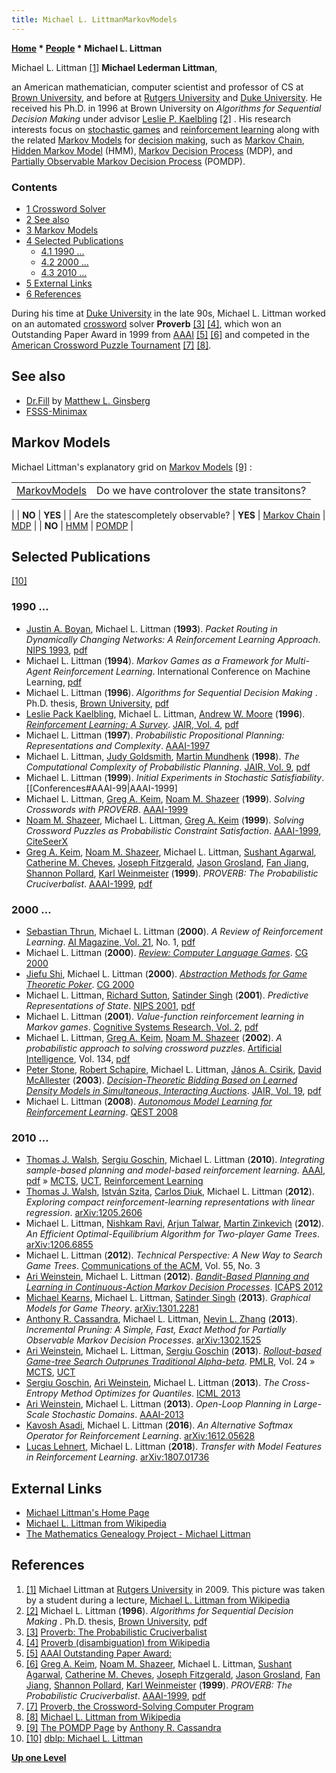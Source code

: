 ```yaml
---
title: Michael L. LittmanMarkovModels
---
```

**[Home](Home "Home") \* [People](People "People") \* Michael L. Littman**



 [](https://en.wikipedia.org/wiki/Michael_L._Littman) Michael L. Littman <a id="cite-note-1" href="#cite-ref-1">[1]</a> 
**Michael Lederman Littman**,  

an American mathematician, computer scientist and professor of CS at [Brown University](https://en.wikipedia.org/wiki/Brown_University), and before at [Rutgers University](https://en.wikipedia.org/wiki/Rutgers_University) and [Duke University](Duke_University "Duke University"). He received his Ph.D. in 1996 at Brown University on *Algorithms for Sequential Decision Making* under advisor [Leslie P. Kaelbling](Mathematician#LPKaelbling "Mathematician") <a id="cite-note-2" href="#cite-ref-2">[2]</a> . His research interests focus on [stochastic games](https://en.wikipedia.org/wiki/Stochastic_game) and [reinforcement learning](Reinforcement_Learning "Reinforcement Learning") along with the related [Markov Models](https://en.wikipedia.org/wiki/Markov_model) for [decision making](https://en.wikipedia.org/wiki/Decision-making), such as [Markov Chain](https://en.wikipedia.org/wiki/Markov_chain), [Hidden Markov Model](https://en.wikipedia.org/wiki/Hidden_Markov_model) (HMM), [Markov Decision Process](https://en.wikipedia.org/wiki/Markov_decision_process) (MDP), and [Partially Observable Markov Decision Process](https://en.wikipedia.org/wiki/Partially_observable_Markov_decision_process) (POMDP). 



### Contents


* [1 Crossword Solver](#crossword-solver)
* [2 See also](#see-also)
* [3 Markov Models](#markov-models)
* [4 Selected Publications](#selected-publications)
	+ [4.1 1990 ...](#1990-...)
	+ [4.2 2000 ...](#2000-...)
	+ [4.3 2010 ...](#2010-...)
* [5 External Links](#external-links)
* [6 References](#references)






During his time at [Duke University](Duke_University "Duke University") in the late 90s, Michael L. Littman worked on an automated [crossword](https://en.wikipedia.org/wiki/Crossword) solver **Proverb** <a id="cite-note-3" href="#cite-ref-3">[3]</a> <a id="cite-note-4" href="#cite-ref-4">[4]</a>, which won an Outstanding Paper Award in 1999 from [AAAI](AAAI "AAAI") <a id="cite-note-5" href="#cite-ref-5">[5]</a> <a id="cite-note-6" href="#cite-ref-6">[6]</a> and competed in the [American Crossword Puzzle Tournament](https://en.wikipedia.org/wiki/American_Crossword_Puzzle_Tournament) <a id="cite-note-7" href="#cite-ref-7">[7]</a> <a id="cite-note-8" href="#cite-ref-8">[8]</a>. 



## See also


* [Dr.Fill](Matthew_L._Ginsberg#DRFill "Matthew L. Ginsberg") by [Matthew L. Ginsberg](Matthew_L._Ginsberg "Matthew L. Ginsberg")
* [FSSS-Minimax](Ari_Weinstein#FSSS-Minimax "Ari Weinstein")






## Markov Models


Michael Littman's explanatory grid on [Markov Models](https://en.wikipedia.org/wiki/Markov_model) <a id="cite-note-9" href="#cite-ref-9">[9]</a> :





|  |  |
| --- | --- |
| [Markov](Mathematician#Markov "Mathematician")[Models](https://en.wikipedia.org/wiki/Markov_model) |  Do we have controlover the state transitons?
 |
| **NO** | **YES** |
|  Are the statescompletely observable?
 | **YES** | [Markov Chain](https://en.wikipedia.org/wiki/Markov_chain) | [MDP](https://en.wikipedia.org/wiki/Markov_decision_process) |
| **NO** | [HMM](https://en.wikipedia.org/wiki/Hidden_Markov_model) | [POMDP](https://en.wikipedia.org/wiki/Partially_observable_Markov_decision_process) |


## Selected Publications


<a id="cite-note-10" href="#cite-ref-10">[10]</a>



### 1990 ...


* [Justin A. Boyan](Justin_A._Boyan "Justin A. Boyan"), Michael L. Littman (**1993**). *Packet Routing in Dynamically Changing Networks: A Reinforcement Learning Approach*. [NIPS 1993](https://papers.nips.cc/book/advances-in-neural-information-processing-systems-6-1993), [pdf](https://www.cs.cmu.edu/~jab/cv/pubs/boyan.q-routing.pdf)
* Michael L. Littman (**1994**). *Markov Games as a Framework for Multi-Agent Reinforcement Learning*. International Conference on Machine Learning, [pdf](http://www.cs.duke.edu/courses/spring07/cps296.3/littman94markov.pdf)
* Michael L. Littman (**1996**). *Algorithms for Sequential Decision Making* . Ph.D. thesis, [Brown University](https://en.wikipedia.org/wiki/Brown_University), [pdf](http://www.cs.rutgers.edu/~mlittman/papers/thesis-with-gammas.pdf)
* [Leslie Pack Kaelbling](Mathematician#LPKaelbling "Mathematician"), Michael L. Littman, [Andrew W. Moore](Mathematician#AWMoore "Mathematician") (**1996**). *[Reinforcement Learning: A Survey](http://www.cs.washington.edu/research/jair/volume4/kaelbling96a-html/rl-survey.html)*. [JAIR, Vol. 4](http://www.jair.org/vol/vol4.html), [pdf](http://www.cs.cmu.edu/afs/cs/project/jair/pub/volume4/kaelbling96a.pdf)
* Michael L. Littman (**1997**). *Probabilistic Propositional Planning: Representations and Complexity*. [AAAI-1997](Conferences#AAAI-97 "Conferences")
* Michael L. Littman, [Judy Goldsmith](Mathematician#JGoldsmith "Mathematician"), [Martin Mundhenk](Mathematician#MMundhenk "Mathematician") (**1998**). *The Computational Complexity of Probabilistic Planning*. [JAIR, Vol. 9](http://dblp.uni-trier.de/db/journals/jair/jair9.html#LittmanGM98), [pdf](http://arxiv.org/pdf/cs/9808101.pdf)
* Michael L. Littman (**1999**). *Initial Experiments in Stochastic Satisfiability*. [[Conferences#AAAI-99|AAAI-1999]
* Michael L. Littman, [Greg A. Keim](https://www.linkedin.com/pub/greg-keim/0/960/648), [Noam M. Shazeer](http://dblp.uni-trier.de/pers/hd/s/Shazeer:Noam_M=) (**1999**). *Solving Crosswords with PROVERB*. [AAAI-1999](Conferences#AAAI-99 "Conferences")
* [Noam M. Shazeer](http://dblp.uni-trier.de/pers/hd/s/Shazeer:Noam_M=), Michael L. Littman, [Greg A. Keim](https://www.linkedin.com/pub/greg-keim/0/960/648) (**1999**). *Solving Crossword Puzzles as Probabilistic Constraint Satisfaction*. [AAAI-1999](Conferences#AAAI-99 "Conferences"), [CiteSeerX](http://citeseerx.ist.psu.edu/viewdoc/summary?doi=10.1.1.40.9001)
* [Greg A. Keim](https://www.linkedin.com/pub/greg-keim/0/960/648), [Noam M. Shazeer](http://dblp.uni-trier.de/pers/hd/s/Shazeer:Noam_M=), Michael L. Littman, [Sushant Agarwal](http://dblp.uni-trier.de/pers/hd/a/Agarwal:Sushant), [Catherine M. Cheves](http://dblp.uni-trier.de/pers/hd/c/Cheves:Catherine_M=), [Joseph Fitzgerald](http://dblp.uni-trier.de/pers/hd/f/Fitzgerald:Joseph), [Jason Grosland](http://dblp.uni-trier.de/pers/hd/g/Grosland:Jason), [Fan Jiang](http://dblp.uni-trier.de/pers/hd/j/Jiang:Fan), [Shannon Pollard](http://dblp.uni-trier.de/pers/hd/p/Pollard:Shannon), [Karl Weinmeister](http://dblp.uni-trier.de/pers/hd/w/Weinmeister:Karl) (**1999**). *PROVERB: The Probabilistic Cruciverbalist*. [AAAI-1999](Conferences#AAAI-99 "Conferences"), [pdf](http://www.cs.columbia.edu/~kathy/cs4701/documents/Proverb.pdf)


### 2000 ...


* [Sebastian Thrun](Sebastian_Thrun "Sebastian Thrun"), Michael L. Littman (**2000**). *A Review of Reinforcement Learning*. [AI Magazine, Vol. 21](http://www.informatik.uni-trier.de/~ley/db/journals/aim/aim21.html#ThrunL00), No. 1, [pdf](http://www.aistudy.com/paper/aaai_journal/AIMag21-01-001.pdf)
* Michael L. Littman (**2000**). *[Review: Computer Language Games](http://link.springer.com/chapter/10.1007%2F3-540-45579-5_26)*. [CG 2000](CG_2000 "CG 2000")
* [Jiefu Shi](index.php?title=Jiefu_Shi&action=edit&redlink=1 "Jiefu Shi (page does not exist)"), Michael L. Littman (**2000**). *[Abstraction Methods for Game Theoretic Poker](http://link.springer.com/chapter/10.1007%2F3-540-45579-5_22)*. [CG 2000](CG_2000 "CG 2000")
* Michael L. Littman, [Richard Sutton](Richard_Sutton "Richard Sutton"), [Satinder Singh](Mathematician#SSingh "Mathematician") (**2001**). *Predictive Representations of State*. [NIPS 2001](http://dblp.uni-trier.de/db/conf/nips/nips2001.html#LittmanSS01), [pdf](http://web.eecs.umich.edu/~baveja/Papers/psr.pdf)
* Michael L. Littman (**2001**). *Value-function reinforcement learning in Markov games*. [Cognitive Systems Research, Vol. 2](http://dblp.uni-trier.de/db/journals/cogsr/cogsr2.html#Littman01), [pdf](http://www.cogsci.rpi.edu/~rsun/si-mal/article3.pdf)
* Michael L. Littman, [Greg A. Keim](https://www.linkedin.com/pub/greg-keim/0/960/648), [Noam M. Shazeer](http://dblp.uni-trier.de/pers/hd/s/Shazeer:Noam_M=) (**2002**). *A probabilistic approach to solving crossword puzzles*. [Artificial Intelligence](https://en.wikipedia.org/wiki/Artificial_Intelligence_%28journal%29), Vol. 134, [pdf](http://www.oneacross.com/proverb/papers/aij02-proverb.pdf)
* [Peter Stone](index.php?title=Peter_Stone&action=edit&redlink=1 "Peter Stone (page does not exist)"), [Robert Schapire](Robert_Schapire "Robert Schapire"), Michael L. Littman, [János A. Csirik](Mathematician#JACsirik "Mathematician"), [David McAllester](David_McAllester "David McAllester") (**2003**). *[Decision-Theoretic Bidding Based on Learned Density Models in Simultaneous, Interacting Auctions](http://www.jair.org/papers/paper1200.html)*. [JAIR, Vol. 19](http://www.jair.org/vol/vol19.html), [pdf](https://www.jair.org/media/1200/live-1200-2212-jair.pdf)
* Michael L. Littman (**2008**). *[Autonomous Model Learning for Reinforcement Learning](http://ieeexplore.ieee.org/xpl/login.jsp?tp=&arnumber=4634945&url=http%3A%2F%2Fieeexplore.ieee.org%2Fxpls%2Fabs_all.jsp%3Farnumber%3D4634945)*. [QEST 2008](http://dblp.uni-trier.de/db/conf/qest/qest2008.html#Littman08)


### 2010 ...


* [Thomas J. Walsh](index.php?title=Thomas_J._Walsh&action=edit&redlink=1 "Thomas J. Walsh (page does not exist)"), [Sergiu Goschin](index.php?title=Sergiu_Goschin&action=edit&redlink=1 "Sergiu Goschin (page does not exist)"), Michael L. Littman (**2010**). *Integrating sample-based planning and model-based reinforcement learning.* [AAAI](AAAI "AAAI"), [pdf](https://pdfs.semanticscholar.org/bdc9/bfb6ecc6fb5afb684df03d7220c46ebdbf4e.pdf) » [MCTS](Monte-Carlo_Tree_Search "Monte-Carlo Tree Search"), [UCT](UCT "UCT"), [Reinforcement Learning](Reinforcement_Learning "Reinforcement Learning")
* [Thomas J. Walsh](index.php?title=Thomas_J._Walsh&action=edit&redlink=1 "Thomas J. Walsh (page does not exist)"), [István Szita](Istv%C3%A1n_Szita "István Szita"), [Carlos Diuk](index.php?title=Carlos_Diuk&action=edit&redlink=1 "Carlos Diuk (page does not exist)"), Michael L. Littman (**2012**). *Exploring compact reinforcement-learning representations with linear regression*. [arXiv:1205.2606](https://arxiv.org/abs/1205.2606)
* Michael L. Littman, [Nishkam Ravi](https://dblp.uni-trier.de/pers/hd/r/Ravi:Nishkam), [Arjun Talwar](https://dblp.uni-trier.de/pers/hd/t/Talwar:Arjun), [Martin Zinkevich](index.php?title=Martin_Zinkevich&action=edit&redlink=1 "Martin Zinkevich (page does not exist)") (**2012**). *An Efficient Optimal-Equilibrium Algorithm for Two-player Game Trees*. [arXiv:1206.6855](https://arxiv.org/abs/1206.6855)
* Michael L. Littman (**2012**). *Technical Perspective: A New Way to Search Game Trees*. [Communications of the ACM](ACM#Communications "ACM"), Vol. 55, No. 3
* [Ari Weinstein](Ari_Weinstein "Ari Weinstein"), Michael L. Littman (**2012**). *[Bandit-Based Planning and Learning in Continuous-Action Markov Decision Processes](https://www.aaai.org/ocs/index.php/ICAPS/ICAPS12/paper/view/4697)*. [ICAPS 2012](http://dblp.uni-trier.de/db/conf/aips/icaps2012.html)
* [Michael Kearns](Mathematician#MKearns "Mathematician"), Michael L. Littman, [Satinder Singh](Mathematician#SSingh "Mathematician") (**2013**). *Graphical Models for Game Theory*. [arXiv:1301.2281](https://arxiv.org/abs/1301.2281)
* [Anthony R. Cassandra](index.php?title=Anthony_R._Cassandra&action=edit&redlink=1 "Anthony R. Cassandra (page does not exist)"), Michael L. Littman, [Nevin L. Zhang](index.php?title=Nevin_L._Zhang&action=edit&redlink=1 "Nevin L. Zhang (page does not exist)") (**2013**). *Incremental Pruning: A Simple, Fast, Exact Method for Partially Observable Markov Decision Processes*. [arXiv:1302.1525](https://arxiv.org/abs/1302.1525)
* [Ari Weinstein](Ari_Weinstein "Ari Weinstein"), Michael L. Littman, [Sergiu Goschin](index.php?title=Sergiu_Goschin&action=edit&redlink=1 "Sergiu Goschin (page does not exist)") (**2013**). *[Rollout-based Game-tree Search Outprunes Traditional Alpha-beta](http://proceedings.mlr.press/v24/weinstein12a.html)*. [PMLR](http://proceedings.mlr.press/), Vol. 24 » [MCTS](Monte-Carlo_Tree_Search "Monte-Carlo Tree Search"), [UCT](UCT "UCT")
* [Sergiu Goschin](index.php?title=Sergiu_Goschin&action=edit&redlink=1 "Sergiu Goschin (page does not exist)"), [Ari Weinstein](Ari_Weinstein "Ari Weinstein"), Michael L. Littman (**2013**). *The Cross-Entropy Method Optimizes for Quantiles*. [ICML 2013](http://dblp.uni-trier.de/db/conf/icml/icml2013.html)
* [Ari Weinstein](Ari_Weinstein "Ari Weinstein"), Michael L. Littman (**2013**). *Open-Loop Planning in Large-Scale Stochastic Domains*. [AAAI-2013](Conferences#AAAI-2013 "Conferences")
* [Kavosh Asadi](https://dblp.uni-trier.de/pers/hd/a/Asadi:Kavosh), Michael L. Littman (**2016**). *An Alternative Softmax Operator for Reinforcement Learning*. [arXiv:1612.05628](https://arxiv.org/abs/1612.05628)
* [Lucas Lehnert](https://dblp.uni-trier.de/pers/hd/l/Lehnert:Lucas), Michael L. Littman (**2018**). *Transfer with Model Features in Reinforcement Learning*. [arXiv:1807.01736](https://arxiv.org/abs/1807.01736)


## External Links


* [Michael Littman's Home Page](http://cs.brown.edu/~mlittman/)
* [Michael L. Littman from Wikipedia](https://en.wikipedia.org/wiki/Michael_L._Littman)
* [The Mathematics Genealogy Project - Michael Littman](https://genealogy.math.ndsu.nodak.edu/id.php?id=91913)


## References


1. <a id="cite-ref-1" href="#cite-note-1">[1]</a> Michael Littman at [Rutgers University](https://en.wikipedia.org/wiki/Rutgers_University) in 2009. This picture was taken by a student during a lecture, [Michael L. Littman from Wikipedia](https://en.wikipedia.org/wiki/Michael_L._Littman)
2. <a id="cite-ref-2" href="#cite-note-2">[2]</a> Michael L. Littman (**1996**). *Algorithms for Sequential Decision Making* . Ph.D. thesis, [Brown University](https://en.wikipedia.org/wiki/Brown_University), [pdf](http://www.cs.rutgers.edu/~mlittman/papers/thesis-with-gammas.pdf)
3. <a id="cite-ref-3" href="#cite-note-3">[3]</a> [Proverb: The Probabilistic Cruciverbalist](http://www.oneacross.com/proverb/)
4. <a id="cite-ref-4" href="#cite-note-4">[4]</a> [Proverb (disambiguation) from Wikipedia](https://en.wikipedia.org/wiki/Proverb_%28disambiguation%29)
5. <a id="cite-ref-5" href="#cite-note-5">[5]</a> [AAAI Outstanding Paper Award:](http://www.aaai.org/Awards/paper.php)
6. <a id="cite-ref-6" href="#cite-note-6">[6]</a> [Greg A. Keim](https://www.linkedin.com/pub/greg-keim/0/960/648), [Noam M. Shazeer](http://dblp.uni-trier.de/pers/hd/s/Shazeer:Noam_M=), Michael L. Littman, [Sushant Agarwal](http://dblp.uni-trier.de/pers/hd/a/Agarwal:Sushant), [Catherine M. Cheves](http://dblp.uni-trier.de/pers/hd/c/Cheves:Catherine_M=), [Joseph Fitzgerald](http://dblp.uni-trier.de/pers/hd/f/Fitzgerald:Joseph), [Jason Grosland](http://dblp.uni-trier.de/pers/hd/g/Grosland:Jason), [Fan Jiang](http://dblp.uni-trier.de/pers/hd/j/Jiang:Fan), [Shannon Pollard](http://dblp.uni-trier.de/pers/hd/p/Pollard:Shannon), [Karl Weinmeister](http://dblp.uni-trier.de/pers/hd/w/Weinmeister:Karl) (**1999**). *PROVERB: The Probabilistic Cruciverbalist*. [AAAI-1999](Conferences#AAAI-99 "Conferences"), [pdf](http://www.cs.columbia.edu/~kathy/cs4701/documents/Proverb.pdf)
7. <a id="cite-ref-7" href="#cite-note-7">[7]</a> [Proverb, the Crossword-Solving Computer Program](http://www.crosswordtournament.com/1999/art4.htm)
8. <a id="cite-ref-8" href="#cite-note-8">[8]</a> [Michael L. Littman from Wikipedia](https://en.wikipedia.org/wiki/Michael_L._Littman)
9. <a id="cite-ref-9" href="#cite-note-9">[9]</a> [The POMDP Page](http://www.pomdp.org/faq.shtml) by [Anthony R. Cassandra](index.php?title=Anthony_R._Cassandra&action=edit&redlink=1 "Anthony R. Cassandra (page does not exist)")
10. <a id="cite-ref-10" href="#cite-note-10">[10]</a> [dblp: Michael L. Littman](http://dblp.uni-trier.de/pers/hd/l/Littman:Michael_L=)

**[Up one Level](People "People")**







 
